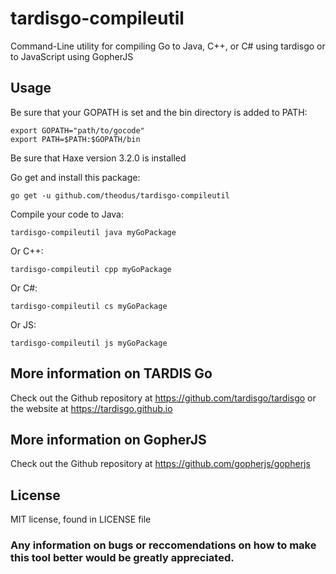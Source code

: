 # tardisgo-compileutil

Command-Line utility for compiling Go to Java, C++, or C# using tardisgo
or to JavaScript using GopherJS

## Usage

Be sure that your GOPATH is set and the bin directory is added to PATH:
```
export GOPATH="path/to/gocode"
export PATH=$PATH:$GOPATH/bin
```
Be sure that Haxe version 3.2.0 is installed

Go get and install this package:
```
go get -u github.com/theodus/tardisgo-compileutil
```
Compile your code to Java:
```
tardisgo-compileutil java myGoPackage
```
Or C++:
```
tardisgo-compileutil cpp myGoPackage
```
Or C#:
```
tardisgo-compileutil cs myGoPackage
```
Or JS:
```
tardisgo-compileutil js myGoPackage
```

## More information on TARDIS Go

Check out the Github repository at https://github.com/tardisgo/tardisgo
or the website at https://tardisgo.github.io

## More information on GopherJS

Check out the Github repository at https://github.com/gopherjs/gopherjs

## License

MIT license, found in LICENSE file

### Any information on bugs or reccomendations on how to make this tool better would be greatly appreciated.
